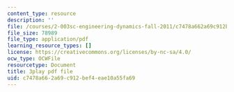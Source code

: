 ```yaml
---
content_type: resource
description: ''
file: /courses/2-003sc-engineering-dynamics-fall-2011/c7478a662a69c912bef4eae10a55fa69_zNCBDrnT05E.pdf
file_size: 78989
file_type: application/pdf
learning_resource_types: []
license: https://creativecommons.org/licenses/by-nc-sa/4.0/
ocw_type: OCWFile
resourcetype: Document
title: 3play pdf file
uid: c7478a66-2a69-c912-bef4-eae10a55fa69
---
```

